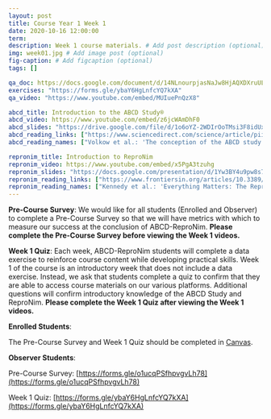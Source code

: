 ```yaml
---
layout: post
title: Course Year 1 Week 1
date: 2020-10-16 12:00:00
term:
description: Week 1 course materials. # Add post description (optional)
img: week01.jpg # Add image post (optional)
fig-caption: # Add figcaption (optional)
tags: []

qa_doc: https://docs.google.com/document/d/14NLnourpjasNaJw8HjAQXDXruULLYN4NK-yNzY0K1Xo/edit?usp=sharing
exercises: "https://forms.gle/ybaY6HgLnfcYQ7kXA"
qa_video: "https://www.youtube.com/embed/MUIuePnQzX8"

abcd_title: Introduction to the ABCD Study®
abcd_video: https://www.youtube.com/embed/z6jcWAmDhF0
abcd_slides: "https://drive.google.com/file/d/1o6oYZ-2WDIrOoTMsi3F8idUxed3aZStm/view?usp=sharing"
abcd_reading_links: ["https://www.sciencedirect.com/science/article/pii/S1878929317300725", "https://www.sciencedirect.com/science/article/pii/S1878929317301883", "https://www.sciencedirect.com/science/article/pii/S1878929317302268"]
abcd_reading_names: ["Volkow et al.: 'The conception of the ABCD study: From substance use to a broad NIH collaboration'", "Jernigan et al.: 'Introduction (Developmental Cognitive Neuroscience)'", "Auchter et al.: 'A description of the ABCD organizational structure and communication framework'"]

repronim_title: Introduction to ReproNim
repronim_video: https://www.youtube.com/embed/x5PgA3tzuhg
repronim_slides: "https://docs.google.com/presentation/d/1Yw3BY4u9pw8s7be9K6zeCFcUAZ430kQoe5_m0-ooFUw/edit?usp=sharing"
repronim_reading_links: ["https://www.frontiersin.org/articles/10.3389/fninf.2019.00001/full", "https://www.nature.com/articles/s41562-016-0021"]
repronim_reading_names: ["Kennedy et al.: 'Everything Matters: The ReproNim Perspective on Reproducible Neuroimaging'", "Munafò et al.: 'A manifesto for reproducible science'"]
---
```

**Pre-Course Survey**: We would like for all students (Enrolled and Observer) to complete a Pre-Course Survey so that we will have metrics with which to measure our success at the conclusion of ABCD-ReproNim. **Please complete the Pre-Course Survey before viewing the Week 1 videos.**

**Week 1 Quiz**: Each week, ABCD-ReproNim students will complete a data exercise to reinforce course content while developing practical skills. Week 1 of the course is an introductory week that does not include a data exercise. Instead, we ask that students complete a quiz to confirm that they are able to access course materials on our various platforms. Additional questions will confirm introductory knowledge of the ABCD Study and ReproNim. **Please complete the Week 1 Quiz after viewing the Week 1 videos.**

**Enrolled Students**:

The Pre-Course Survey and Week 1 Quiz should be completed in [Canvas](https://develop.fiu.edu/courses/abcd-repronim-course-reproducible-analyses-of-abcd-data).

**Observer Students**:

Pre-Course Survey: [https://forms.gle/o1ucqPSfhpvgvLh78](https://forms.gle/o1ucqPSfhpvgvLh78)

Week 1 Quiz: [https://forms.gle/ybaY6HgLnfcYQ7kXA](https://forms.gle/ybaY6HgLnfcYQ7kXA)
